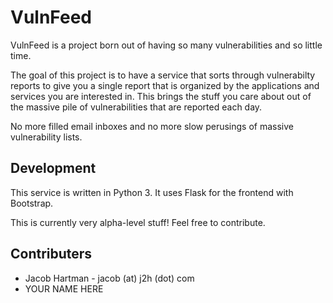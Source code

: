 # VulnFeed

VulnFeed is a project born out of having so many vulnerabilities and so little time.

The goal of this project is to have a service that sorts through vulnerabilty reports to give you a single report that is organized by the applications and services you are interested in. This brings the stuff you care about out of the massive pile of vulnerabilities that are reported each day.

No more filled email inboxes and no more slow perusings of massive vulnerability lists.

## Development

This service is written in Python 3. It uses Flask for the frontend with Bootstrap.

This is currently very alpha-level stuff! Feel free to contribute.

## Contributers

* Jacob Hartman - jacob (at) j2h (dot) com
* YOUR NAME HERE